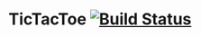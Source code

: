 # TicTacToe  [![Build Status](https://travis-ci.org/Amian87/tic-tac-toe2.svg?branch=master)](https://travis-ci.org/Amian87/tic-tac-toe2)
